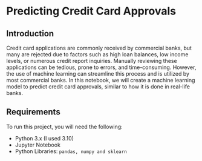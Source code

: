 # Predicting Credit Card Approvals
## Introduction
Credit card applications are commonly received by commercial banks, but many are rejected due to factors such as high loan balances, low income levels, or numerous credit report inquiries. Manually reviewing these applications can be tedious, prone to errors, and time-consuming. However, the use of machine learning can streamline this process and is utilized by most commercial banks. In this notebook, we will create a machine learning model to predict credit card approvals, similar to how it is done in real-life banks.

## Requirements
To run this project, you will need the following:

- Python 3.x (I used 3.10)
- Jupyter Notebook
- Python Libraries: `pandas, numpy and sklearn`